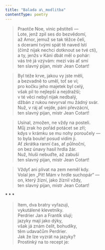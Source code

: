 ```yaml
---
title: "Balada a\_modlitba"
contentType: poetry
---
```


<section>

> Praotče Noe, vinic pěstiteli —  
> Lote, jenž zpil ses do bezvědomí,  
> až Amor, jemuž se tak těžce čelí,  
> s dcerami tvými spát tě naved lstí  
> (čímž nijak nechci dotknout se tvé cti),  
> a ty, jenžs v Káni dbát měl o pohár:  
> vás tré já vzývám: mezi vás ať smí  
> ten slavný pijan, mistr Jean Cotart!

> Byl téže krve, jakou vy jste měli,  
> a bezvadně to uměl, toť se ví;  
> pro kočku jeho majetek byl celý,  
> však pil to nejlepší a nejdražší;  
> v té věci nebyl nijak nedbalý,  
> džbán z rukou nevyrval mu žádný svár.  
> Nuž, v ráj ať vejde, páni převzácní,  
> ten slavný pijan, mistr Jean Cotart!

> Usínal, zmožen, ne vždy na posteli.  
> Můj zrak ho pořád potácet se zří;  
> kdys v krámku se mu nohy poroučely —  
> to byla boule! posud vidím ji.  
> Ať zkrátka ranní čas, ať půlnoční,  
> on bez únavy hasil hrdla žár.  
> Nuž, hluši nebuďte, až zabuší  
> ten slavný pijan, mistr Jean Cotart!

> Vždyť ani plivat na zem neměl kdy.  
> Volal jen „Pít! Mám v hrdle suchopár“ —  
> on, který žízní, jako žíznil vždy,  
> ten slavný pijan, mistr Jean Cotart!

</section>



<section>

\* \* \*

> Item, dva bratry vyřazuji,  
> vykutálené klevetníky.  
> Perdrier Jan a Frantík slují;  
> jazyky mají jako dýky,  
> však já znám čelit, bohudíky,  
> těm udavačům Perdrier.  
> Jak že lze vyzrát na jazyky?  
> Prostinký na to recept je:

</section>